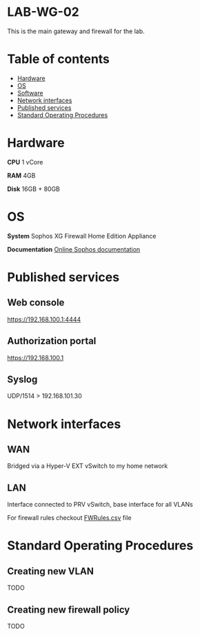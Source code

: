 # LAB-WG-02

This is the main gateway and firewall for the lab.

# Table of contents

* [Hardware](#Hardware)
* [OS](#OS)
* [Software](#Software)
* [Network interfaces](#Network-interfaces)
* [Published services](#Published-services)
* [Standard Operating Procedures](#Standard-Operating-Procedures)

# Hardware

**CPU** 1 vCore

**RAM** 4GB

**Disk** 16GB + 80GB

# OS

**System** Sophos XG Firewall Home Edition Appliance

**Documentation** [Online Sophos documentation](https://www.sophos.com/en-us/support/documentation/sophos-xg-firewall.aspx?platform=Sophos-Firewall-OS-version-18-0#Sophos-Firewall-OS-version-18-0)

# Published services

## Web console
https://192.168.100.1:4444

## Authorization portal
https://192.168.100.1

## Syslog
UDP/1514 > 192.168.101.30

# Network interfaces

## WAN
Bridged via a Hyper-V EXT vSwitch to my home network

## LAN
Interface connected to PRV vSwitch, base interface for all VLANs

For firewall rules checkout [FWRules.csv](FWRules.csv) file

# Standard Operating Procedures

## Creating new VLAN
TODO

## Creating new firewall policy
TODO